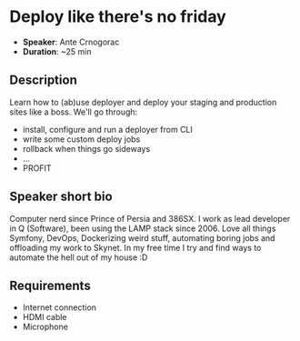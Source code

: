 # Deploy like there's no friday

- __Speaker__: Ante Crnogorac
- __Duration__: ~25 min

## Description

Learn how to (ab)use deployer and deploy your staging and production sites like a boss.
We'll go through:
- install, configure and run a deployer from CLI
- write some custom deploy jobs
- rollback when things go sideways
- ...
- PROFIT


## Speaker short bio

Computer nerd since Prince of Persia and 386SX. I work as lead developer in Q (Software), been using the LAMP stack since 2006.
Love all things Symfony, DevOps, Dockerizing weird stuff, automating boring jobs and offloading my work to Skynet.
In my free time I try and find ways to automate the hell out of my house :D


## Requirements
- Internet connection
- HDMI cable
- Microphone
